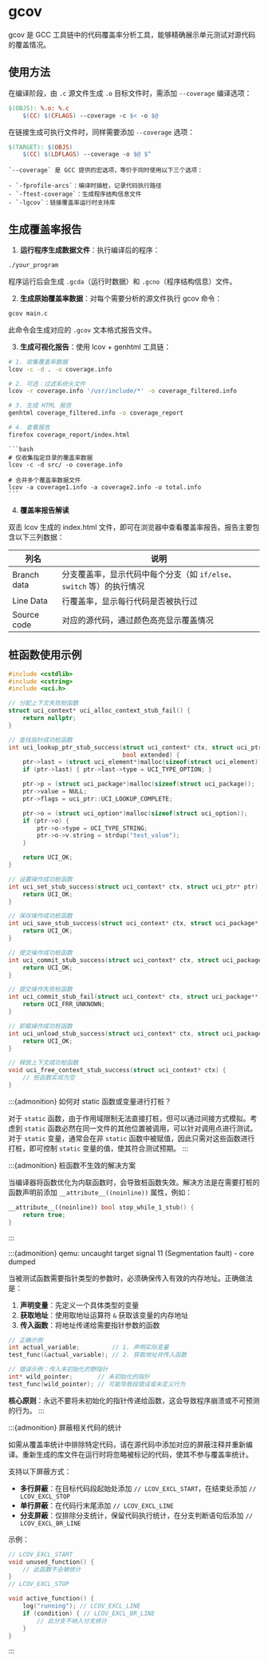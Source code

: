 # gcov

gcov 是 GCC 工具链中的代码覆盖率分析工具，能够精确展示单元测试对源代码的覆盖情况。

## 使用方法

在编译阶段，由 `.c` 源文件生成 `.o` 目标文件时，需添加 `--coverage` 编译选项：

```makefile
$(OBJS): %.o: %.c
	$(CC) $(CFLAGS) --coverage -c $< -o $@
```

在链接生成可执行文件时，同样需要添加 `--coverage` 选项：

```makefile
$(TARGET): $(OBJS)
	$(CC) $(LDFLAGS) --coverage -o $@ $^
```

```{note}
`--coverage` 是 GCC 提供的宏选项，等价于同时使用以下三个选项：

- `-fprofile-arcs`：编译时插桩，记录代码执行路径
- `-ftest-coverage`：生成程序结构信息文件
- `-lgcov`：链接覆盖率运行时支持库
```

## 生成覆盖率报告

1. **运行程序生成数据文件**：执行编译后的程序：

```bash
./your_program
```

程序运行后会生成 `.gcda`（运行时数据）和 `.gcno`（程序结构信息）文件。

2. **生成原始覆盖率数据**：对每个需要分析的源文件执行 gcov 命令：

```bash
gcov main.c
```

此命令会生成对应的 `.gcov` 文本格式报告文件。

3. **生成可视化报告**：使用 lcov + genhtml 工具链：

```bash
# 1. 收集覆盖率数据
lcov -c -d . -o coverage.info

# 2. 可选：过滤系统头文件
lcov -r coverage.info '/usr/include/*' -o coverage_filtered.info

# 3. 生成 HTML 报告
genhtml coverage_filtered.info -o coverage_report

# 4. 查看报告
firefox coverage_report/index.html
```

````{dropdown} lcov 常用参数
```bash
# 仅收集指定目录的覆盖率数据
lcov -c -d src/ -o coverage.info

# 合并多个覆盖率数据文件
lcov -a coverage1.info -a coverage2.info -o total.info
```
````

4. **覆盖率报告解读**

双击 lcov 生成的 index.html 文件，即可在浏览器中查看覆盖率报告。报告主要包含以下三列数据：

| 列名 | 说明 |
|------|------|
| Branch data | 分支覆盖率，显示代码中每个分支（如 `if/else`、`switch` 等）的执行情况 |
| Line Data | 行覆盖率，显示每行代码是否被执行过 |
| Source code | 对应的源代码，通过颜色高亮显示覆盖情况 |

## 桩函数使用示例

```cpp
#include <cstdlib>
#include <cstring>
#include <uci.h>

// 分配上下文失败桩函数
struct uci_context* uci_alloc_context_stub_fail() {
    return nullptr;
}

// 查找指针成功桩函数
int uci_lookup_ptr_stub_success(struct uci_context* ctx, struct uci_ptr* ptr, char* str,
                                bool extended) {
    ptr->last = (struct uci_element*)malloc(sizeof(struct uci_element));
    if (ptr->last) { ptr->last->type = UCI_TYPE_OPTION; }

    ptr->p = (struct uci_package*)malloc(sizeof(struct uci_package));
    ptr->value = NULL;
    ptr->flags = uci_ptr::UCI_LOOKUP_COMPLETE;

    ptr->o = (struct uci_option*)malloc(sizeof(struct uci_option));
    if (ptr->o) {
        ptr->o->type = UCI_TYPE_STRING;
        ptr->o->v.string = strdup("test_value");
    }

    return UCI_OK;
}

// 设置操作成功桩函数
int uci_set_stub_success(struct uci_context* ctx, struct uci_ptr* ptr) {
    return UCI_OK;
}

// 保存操作成功桩函数
int uci_save_stub_success(struct uci_context* ctx, struct uci_package* p) {
    return UCI_OK;
}

// 提交操作成功桩函数
int uci_commit_stub_success(struct uci_context* ctx, struct uci_package** p, bool overwrite) {
    return UCI_OK;
}

// 提交操作失败桩函数
int uci_commit_stub_fail(struct uci_context* ctx, struct uci_package** p, bool overwrite) {
    return UCI_FRR_UNKNOWN;
}

// 卸载操作成功桩函数
int uci_unload_stub_success(struct uci_context* ctx, struct uci_package* p) {
    return UCI_OK;
}

// 释放上下文成功桩函数
void uci_free_context_stub_success(struct uci_context* ctx) {
    // 桩函数实现为空
}
```

:::{admonition} 如何对 static 函数或变量进行打桩？

对于 `static` 函数，由于作用域限制无法直接打桩，但可以通过间接方式模拟。考虑到 `static` 函数必然在同一文件的其他位置被调用，可以针对调用点进行测试。对于 `static` 变量，通常会在非 `static` 函数中被赋值，因此只需对这些函数进行打桩，即可控制 `static` 变量的值，使其符合测试预期。
:::

:::{admonition} 桩函数不生效的解决方案

当编译器将函数优化为内联函数时，会导致桩函数失效。解决方法是在需要打桩的函数声明前添加 `__attribute__((noinline))` 属性，例如：

```cpp
__attribute__((noinline)) bool stop_while_1_stub() {
    return true;
}
```
:::

:::{admonition} qemu: uncaught target signal 11 (Segmentation fault) - core dumped

当被测试函数需要指针类型的参数时，必须确保传入有效的内存地址。正确做法是：

1. **声明变量**：先定义一个具体类型的变量
2. **获取地址**：使用取地址运算符 `&` 获取该变量的内存地址
3. **传入函数**：将地址传递给需要指针参数的函数

```cpp
// 正确示例
int actual_variable;         // 1. 声明实际变量
test_func(&actual_variable); // 2. 获取地址并传入函数

// 错误示例：传入未初始化的野指针
int* wild_pointer;       // 未初始化的指针
test_func(wild_pointer); // 可能导致段错误或未定义行为
```

**核心原则**：永远不要将未初始化的指针传递给函数，这会导致程序崩溃或不可预测的行为。
:::

:::{admonition} 屏蔽相关代码的统计

如需从覆盖率统计中排除特定代码，请在源代码中添加对应的屏蔽注释并重新编译。重新生成的库文件在运行时将忽略被标记的代码，使其不参与覆盖率统计。

支持以下屏蔽方式：

- **多行屏蔽**：在目标代码段起始处添加 `// LCOV_EXCL_START`，在结束处添加 `// LCOV_EXCL_STOP`
- **单行屏蔽**：在代码行末尾添加 `// LCOV_EXCL_LINE`
- **分支屏蔽**：仅排除分支统计，保留代码执行统计，在分支判断语句后添加 `// LCOV_EXCL_BR_LINE`

示例：

```cpp
// LCOV_EXCL_START
void unused_function() {
    // 此函数不会被统计
}
// LCOV_EXCL_STOP

void active_function() {
    log("running"); // LCOV_EXCL_LINE
    if (condition) { // LCOV_EXCL_BR_LINE
        // 此分支不纳入分支统计
    }
}
```
:::
